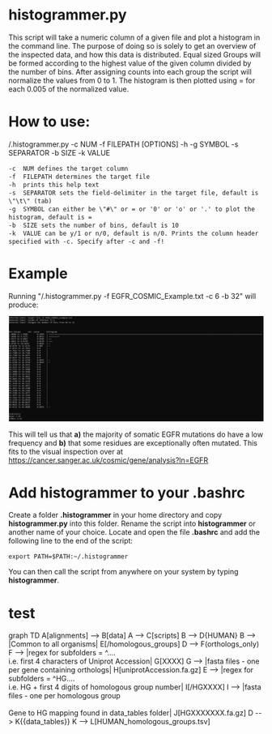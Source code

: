 # histogrammer.py
This script will take a numeric column of a given file and plot a histogram in the command line.
The purpose of doing so is solely to get an overview of the inspected data, and how this data is distributed.
Equal sized Groups will be formed according to the highest value of the given column divided by the number of bins.
After assigning counts into each group the script will normalize the values from 0 to 1.
The histogram is then plotted using = for each 0.005 of the normalized value.

# How to use:

/.histogrammer.py -c NUM -f FILEPATH [OPTIONS] -h -g SYMBOL -s SEPARATOR -b SIZE -k VALUE

 	-c	NUM defines the target column
	-f	FILEPATH determines the target file
	-h	prints this help text
	-s	SEPARATOR sets the field-delimiter in the target file, default is \"\t\" (tab)
	-g	SYMBOL can either be \"#\" or = or '0' or 'o' or '.' to plot the histogram, default is =
	-b	SIZE sets the number of bins, default is 10
	-k	VALUE can be y/1 or n/0, default is n/0. Prints the column header specified with -c. Specify after -c and -f!



# Example

Running "/.histogrammer.py -f EGFR_COSMIC_Example.txt -c 6 -b 32" will produce:

![Example_Output](Example_Result.png)



This will tell us that **a)** the majority of somatic EGFR mutations do have a low frequency and **b)** that some residues are exceptionally often mutated.
This fits to the visual inspection over at https://cancer.sanger.ac.uk/cosmic/gene/analysis?ln=EGFR


# Add histogrammer to your .bashrc
Create a folder **.histogrammer** in your home directory and copy **histogrammer.py** into this folder. Rename the script into **histogrammer** or another name of your choice.
Locate and open the file **.bashrc** and add the following line to the end of the script:
```
export PATH=$PATH:~/.histogrammer
```
You can then call the script from anywhere on your system by typing **histogrammer**.







# test
graph TD
    A[alignments] --> B[data]
    A --> C[scripts]
    B --> D{HUMAN}
    B --> |Common to all organisms| E[/homologous_groups\]
    D --> F(orthologs_only)
    F --> |regex for subfolders = ^.... <br> i.e. first 4 characters of Uniprot Accession| G[XXXX]
    G --> |fasta files - one per gene containing orthologs| H[uniprotAccession.fa.gz]
    E --> |regex for subfolders = ^HG.... <br> i.e. HG + first 4 digits of homologous group number| I[/HGXXXX\]
    I --> |fasta files - one per homologous group <br><br> Gene to HG mapping found in data_tables folder| J[HGXXXXXXX.fa.gz]
    D --> K{{data_tables}}
    K --> L[HUMAN_homologous_groups.tsv]
